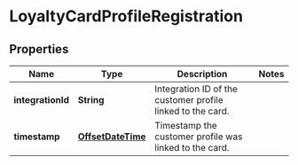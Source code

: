 

# LoyaltyCardProfileRegistration

## Properties

Name | Type | Description | Notes
------------ | ------------- | ------------- | -------------
**integrationId** | **String** | Integration ID of the customer profile linked to the card. | 
**timestamp** | [**OffsetDateTime**](OffsetDateTime.md) | Timestamp the customer profile was linked to the card. | 




